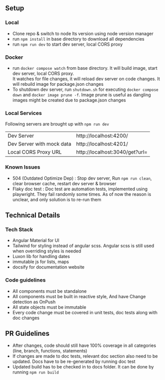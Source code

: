 ## Setup

### Local
- Clone repo & switch to node lts version using node version manager
- run ```npm install``` in base directory to download all dependencies
- run ```npm run dev``` to start dev server, local CORS proxy

### Docker
- run ```docker compose watch``` from base directory. It will build image, start dev server, local CORS proxy.  
It watches for file changes, it will reload dev server on code changes.
It will rebuild image for package.json changes
- To shutdown dev server, run ```shutdown.sh``` for executing ```docker compose down``` and ```docker image prune -f```. Image prune is useful as dangling images might be created due to package.json changes

### Local Services
Following servers are brought up with ```npm run dev```

|                                       |                                                   |
| ------------------------------------- | ------------------------------------------------- |
| Dev Server                            | http://localhost:4200/                            |
| Dev Server with mock data             | http://localhost:4201/                            | 
| Local CORS Proxy URL                  | http://localhost:3040/get?url=                    |

### Known Issues
- 504 (Outdated Optimize Dep) : Stop dev server, Run ```npm run clean```, clear browser cache, restart dev server & browser
- Flaky doc test : Doc test are automation tests, implemented using playwright. They fail randomly some times. As of now the reason is unclear,
and only solution is to re-run them

## Technical Details

### Tech Stack
- Angular Material for UI
- Tailwind for styling instead of angular scss. Angular scss is still used when overriding styles is needed
- Luxon lib for handling dates
- immutable js for lists, maps
- docsify for documentation website

### Code guidelines
- All components must be standalone
- All components must be built in reactive style, And have Change detection as OnPush
- All state objects must be immutable
- Every code change must be covered in unit tests, doc tests along with doc changes

## PR Guidelines
- After changes, code should still have 100% coverage in all categories (line, branch, functions, statements)
- If changes are made to doc tests, relevant doc section also need to be updated.
Docs have to be re-generated by running doc test
- Updated build has to be checked in to docs folder. It can be done by running ```npm run build```